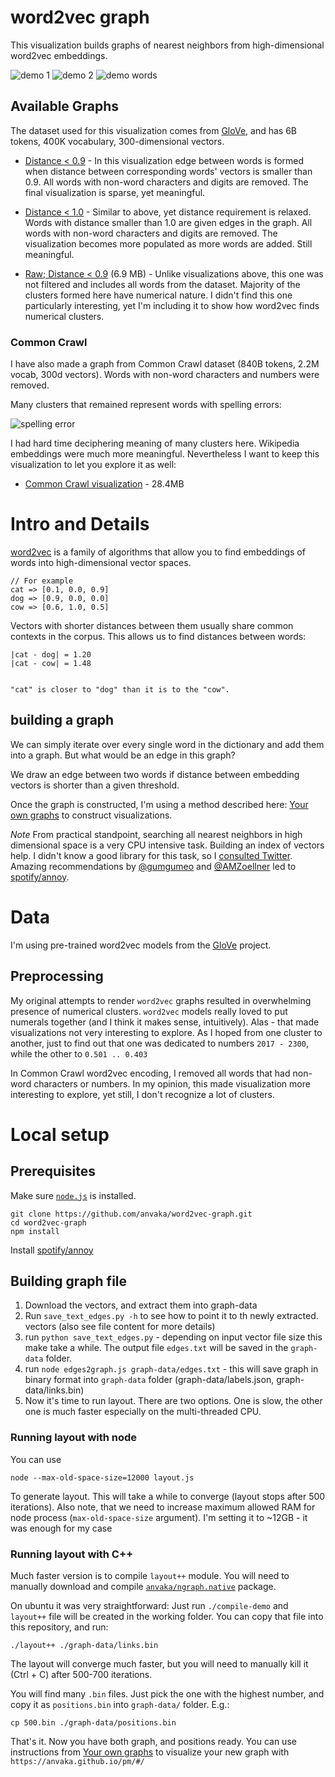 # word2vec graph

This visualization builds graphs of nearest neighbors from high-dimensional
word2vec embeddings.

![demo 1](https://i.imgur.com/dn0Egqo.gif)
![demo 2](https://i.imgur.com/Xtv1Haq.gif)
![demo words](https://i.imgur.com/zJKZEve.gif)

## Available Graphs

The dataset used for this visualization comes from [GloVe](https://nlp.stanford.edu/projects/glove/),
and has 6B tokens, 400K vocabulary, 300-dimensional vectors.

* [Distance < 0.9](https://anvaka.github.io/pm/#/galaxy/word2vec-wiki?cx=-4431&cy=3921&cz=-1124&lx=0.3701&ly=0.4218&lz=-0.0634&lw=0.8253&ml=300&s=1.75&l=1&v=d50_clean_small) -
In this visualization edge between words is formed when distance between corresponding
words' vectors is smaller than 0.9. All words with non-word characters and digits are removed.
The final visualization is sparse, yet meaningful.

* [Distance < 1.0](https://anvaka.github.io/pm/#/galaxy/word2vec-wiki?cx=88&cy=-10541&cz=1431&lx=0.1555&ly=0.6672&lz=-0.1453&lw=0.7139&ml=300&s=1.75&l=1&v=d50_clean) -
Similar to above, yet distance requirement is relaxed. Words with distance smaller than 1.0 are
given edges in the graph. All words with non-word characters and digits are removed. 
The visualization becomes more populated as more words are added. Still meaningful.

* [Raw; Distance < 0.9](https://anvaka.github.io/pm/#/galaxy/word2vec-wiki?cx=-7912&cy=-941&cz=-5655&lx=-0.3936&ly=-0.6815&lz=0.0636&lw=0.6137&ml=150&s=1.75&l=1&v=d50) (6.9 MB) -
Unlike visualizations above, this one was not filtered and includes all words from the
dataset. Majority of the clusters formed here have numerical nature. I didn't find this one
particularly interesting, yet I'm including it to show how word2vec finds numerical clusters.

### Common Crawl

I have also made a graph from Common Crawl dataset (840B tokens, 2.2M vocab, 300d vectors).
Words with non-word characters and numbers were removed.

Many clusters that remained represent words with spelling errors:

![spelling error](https://i.imgur.com/Ftj2Ce7.gif)

I had hard time deciphering meaning of many clusters here. Wikipedia embeddings were much more
meaningful. Nevertheless I want to keep this visualization to let you explore it as well:

* [Common Crawl visualization](https://anvaka.github.io/pm/#/galaxy/word2vec-crawl?cx=-2411&cy=6376&cz=-7215&lx=0.0797&ly=-0.8449&lz=-0.4924&lw=0.1930&ml=150&s=1.75&l=1&v=d300) - 28.4MB

# Intro and Details

[word2vec](https://en.wikipedia.org/wiki/Word2vec) is a family of algorithms
that allow you to find embeddings of words into high-dimensional vector spaces.

```
// For example
cat => [0.1, 0.0, 0.9]
dog => [0.9, 0.0, 0.0]
cow => [0.6, 1.0, 0.5]
```

Vectors with shorter distances between them usually share common contexts in the
corpus. This allows us to find distances between words:

```
|cat - dog| = 1.20
|cat - cow| = 1.48


"cat" is closer to "dog" than it is to the "cow".
```

## building a graph

We can simply iterate over every single word in the dictionary and add them into
a graph. But what would be an edge in this graph?

We draw an edge between two words if distance between embedding vectors is
shorter than a given threshold.

Once the graph is constructed, I'm using a method described here: [Your own graphs](https://github.com/anvaka/pm#your-own-graphs)
to construct visualizations.

*Note* From practical standpoint, searching all nearest neighbors in high dimensional
space is a very CPU intensive task. Building an index of vectors help. I didn't
know a good library for this task, so I [consulted Twitter](https://twitter.com/anvaka/status/971812468950487040).
Amazing recommendations by [@gumgumeo](https://twitter.com/gumgumeo) and [@AMZoellner](https://twitter.com/AMZoellner)
led to [spotify/annoy](https://github.com/spotify/annoy).


# Data

I'm using pre-trained word2vec models from the [GloVe](https://nlp.stanford.edu/projects/glove/)
project.


## Preprocessing

My original attempts to render `word2vec` graphs resulted in overwhelming presence
of numerical clusters. `word2vec` models really loved to put numerals together (and
I think it makes sense, intuitively). Alas - that made visualizations not very
interesting to explore. As I hoped from one cluster to another, just to find out
that one was dedicated to numbers `2017 - 2300`, while the other to `0.501 .. 0.403`

In Common Crawl word2vec encoding, I removed all words that had non-word characters
or numbers. In my opinion, this made visualization more interesting to explore, yet
still, I don't recognize a lot of clusters.

# Local setup

## Prerequisites

Make sure [`node.js`](https://nodejs.org/en/) is installed.

```
git clone https://github.com/anvaka/word2vec-graph.git
cd word2vec-graph
npm install
```

Install [spotify/annoy](https://github.com/spotify/annoy)

## Building graph file

1. Download the vectors, and extract them into graph-data
2. Run `save_text_edges.py -h` to see how to point it to th newly extracted.
vectors (also see file content for more details)
3. run `python save_text_edges.py` - depending on input vector file size
this make take a while. The output file `edges.txt` will be saved in the 
`graph-data` folder.
4. run `node edges2graph.js graph-data/edges.txt` - this will save graph in 
binary format into `graph-data` folder (graph-data/labels.json, graph-data/links.bin)
5. Now it's time to run layout. There are two options. One is slow, the other one is
much faster especially on the multi-threaded CPU.

### Running layout with node

You can use

```
node --max-old-space-size=12000 layout.js
```

To generate layout. This will take a while to converge (layout stops after 500 iterations).
Also note, that we need to increase maximum allowed RAM for node process
(`max-old-space-size` argument). I'm setting it to ~12GB - it was enough for my case

### Running layout with C++

Much faster version is to compile `layout++` module. You will need to manually
download and compile [`anvaka/ngraph.native`](https://github.com/anvaka/ngraph.native) package.

On ubuntu it was very straightforward: Just run `./compile-demo` and `layout++`
file will be created in the working folder. You can copy that file into this repository,
and run:

```
./layout++ ./graph-data/links.bin
```

The layout will converge much faster, but you will need to manually kill it (Ctrl + C)
after 500-700 iterations.

You will find many `.bin` files. Just pick the one with the highest number,
and copy it as `positions.bin` into `graph-data/` folder. E.g.:

```
cp 500.bin ./graph-data/positions.bin
```

That's it. Now you have both graph, and positions ready. You can use instructions from
[Your own graphs](https://github.com/anvaka/pm#your-own-graphs) to visualize your
new graph with `https://anvaka.github.io/pm/#/`

